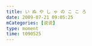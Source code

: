 ```yaml
---
title: い ぬ や し ゃ の こ こ ろ
date: 2009-07-21 09:05:25
mCategories: [说说]
type: moment
time: t090525
---
```


